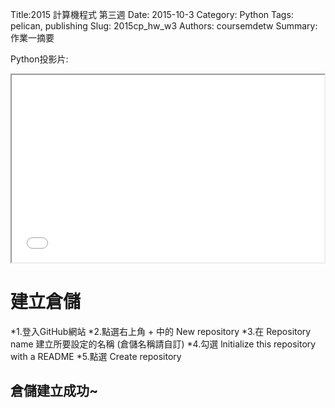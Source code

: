 Title:2015 計算機程式 第三週
Date: 2015-10-3
Category: Python
Tags: pelican, publishing
Slug: 2015cp_hw_w3
Authors: coursemdetw
Summary: 作業一摘要


Python投影片:

<iframe src="W3.html" width="500" height="300"></iframe>

建立倉儲
==========
*1.登入GitHub網站
*2.點選右上角 + 中的 New repository
*3.在 Repository name 建立所要設定的名稱
(倉儲名稱請自訂)
*4.勾選 lnitialize this repository with a README
*5.點選 Create repository

倉儲建立成功~
------------------------

